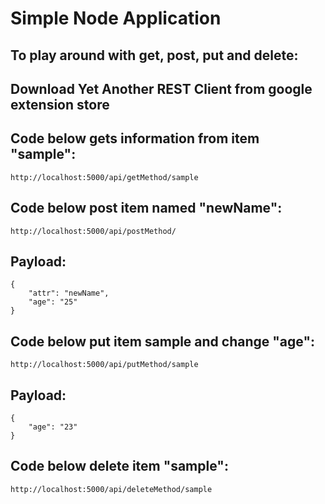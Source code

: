 # Simple Node Application
## To play around with get, post, put and delete:
## Download Yet Another REST Client from google extension store
## Code below gets information from item "sample":
```
http://localhost:5000/api/getMethod/sample
```
## Code below post item named "newName":
```
http://localhost:5000/api/postMethod/
```
## Payload:
```
{
    "attr": "newName",
    "age": "25"
}
```
## Code below put item sample and change "age":
```
http://localhost:5000/api/putMethod/sample
```
## Payload:
```
{
    "age": "23"
}
```
## Code below delete item "sample":
```
http://localhost:5000/api/deleteMethod/sample
```